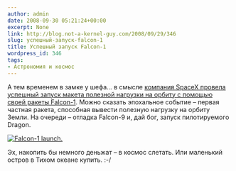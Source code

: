 ```yaml
---
author: admin
date: 2008-09-30 05:21:24+00:00
excerpt: None
link: http://blog.not-a-kernel-guy.com/2008/09/29/346
slug: успешный-запуск-falcon-1
title: Успешный запуск Falcon-1
wordpress_id: 346
tags:
- Астрономия и космос
---
```


А тем временем в замке у шефа… в смысле [компания SpaceX провела успешный запуск макета полезной нагрузки на орбиту с помощью своей ракеты Falcon-1](http://blog.wired.com/wiredscience/2008/09/space-x-did-it.html). Можно сказать эпохальное событие – первая частная ракета, способная вывести полезную нагрузку на орбиту Земли. На очереди – отладка Falcon-9 и, дай бог, запуск пилотируемого Dragon.

[![Falcon-1 launch.](/2008/09/orbit.jpg)](http://blog.wired.com/wiredscience/2008/09/space-x-did-it.html)

Эх, накопить бы немного деньжат – в космос слетать. Или маленький остров в Тихом океане купить. :-/
